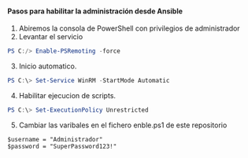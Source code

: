 #### Pasos para habilitar la administración desde Ansible

1. Abiremos la consola de PowerShell con privilegios de administrador
2. Levantar el servicio
```powershell
PS C:/> Enable-PSRemoting -force
```
3. Inicio automatico.
```powershell
PS C:\> Set-Service WinRM -StartMode Automatic
```
4. Habilitar ejecucion de scripts.
```powershell
PS C:\> Set-ExecutionPolicy Unrestricted
```
5. Cambiar las varibales en el fichero enble.ps1 de este repositorio
```
$username = "Administrador"
$password = "SuperPassword123!"
```

